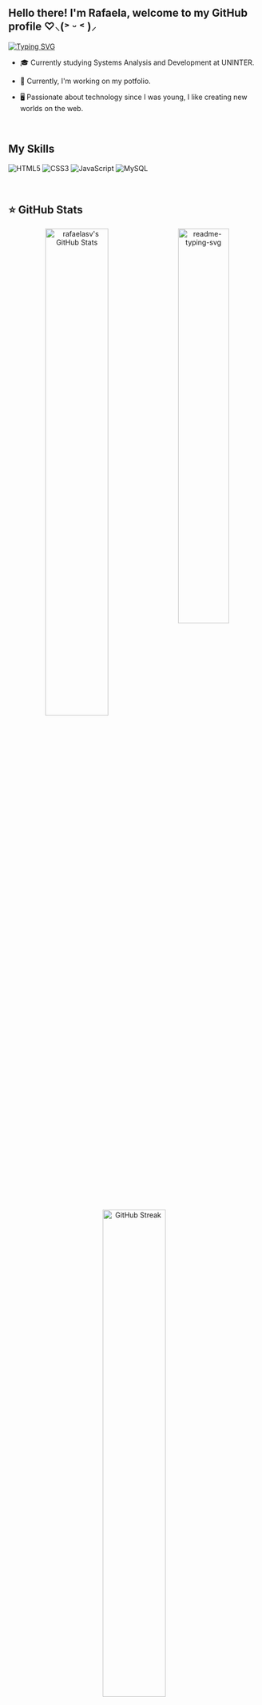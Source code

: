 ## Hello there! I'm Rafaela, welcome to my GitHub profile ♡⸜(˃ ᵕ ˂ )⸝  
  
<a href="https://git.io/typing-svg"><img src="https://readme-typing-svg.herokuapp.com?font=Fira+Code&pause=1000&color=c099f4&width=435&lines=Self-taught+programmer;Exploring+the+world+of+programming" alt="Typing SVG" /></a>

- 🎓 Currently studying Systems Analysis and Development at UNINTER.  
  
- 🌱 Currently, I'm working on my potfolio.  

- 🖥 Passionate about technology since I was young, I like creating new worlds on the web.

<br/>  

## My Skills
![HTML5](https://img.shields.io/badge/html5-%23E34F26.svg?style=for-the-badge&logo=html5&logoColor=white)
![CSS3](https://img.shields.io/badge/CSS3-1572B6?style=for-the-badge&logo=css3&logoColor=white)
![JavaScript](https://img.shields.io/badge/JavaScript-F7DF1E?style=for-the-badge&logo=javascript&logoColor=black)
![MySQL](https://img.shields.io/badge/mysql-4479A1.svg?style=for-the-badge&logo=mysql&logoColor=white)

<br/>  


## ⭐ GitHub Stats
<div align="center">
<img align="right" width="45%" src="https://github-readme-stats.vercel.app/api/top-langs/?username=rafaelasv&cardType=github&bg_color=00000000&Text=000&title_color=C099F4&border_color=c099f4&card_width=200" alt="readme-typing-svg">

  <a href="https://awesome-github-stats.azurewebsites.net/index.html??cardType=github&theme=tokyonight&preferLogin=true&Background=00000000&Text=000&Title=FFA4C7&Ring=FFA4C7&Border=c099f4">
    <img   width="50%" alt="rafaelasv's GitHub Stats" src="https://awesome-github-stats.azurewebsites.net/user-stats/rafaelasv?cardType=github&theme=tokyonight&preferLogin=true&Background=00000000&Text=FFA4C7FF&Title=C099F4&Ring=FFA4C7&Border=c099f4" />
  </a>
</p>

<p align="center">
  <a href="https://git.io/streak-stats">
    <img  width="50%" src="https://github-readme-streak-stats.herokuapp.com?user=rafaelasv&theme=omni&background=00000000&border=c099f4&ring=FFA4C7&stroke=FFA4C7&fire=FFA4C7&currStreakNum=FF4BB4&sideNums=FF4BB4&currStreakLabel=FF4BB4&dates=FF4BB4" alt="GitHub Streak" />
  </a>
</div>

<br/>  

---
## Get in touch
[![LinkedIn](https://img.shields.io/badge/LinkedIn-0077B5?style=for-the-badge&logo=linkedin&logoColor=white)](https://www.linkedin.com/in/rafaela-tavares-718534227/)
[![Gmail](https://img.shields.io/badge/Gmail-333333?style=for-the-badge&logo=gmail&logoColor=red)](mailto:rafaelatvf@gmail.com)

